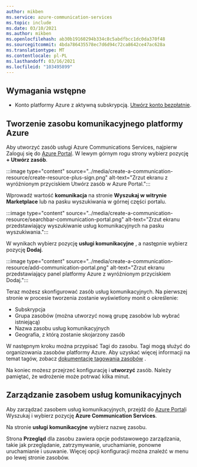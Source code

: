 ```yaml
---
author: mikben
ms.service: azure-communication-services
ms.topic: include
ms.date: 03/10/2021
ms.author: mikben
ms.openlocfilehash: ab30b19160294b334c8c5abdfbcc1dc0da370f48
ms.sourcegitcommit: 4bda786435578ec7d6d94c72ca8642ce47ac628a
ms.translationtype: MT
ms.contentlocale: pl-PL
ms.lasthandoff: 03/16/2021
ms.locfileid: "103495899"
---
```

## <a name="prerequisites"></a>Wymagania wstępne

- Konto platformy Azure z aktywną subskrypcją. [Utwórz konto bezpłatnie](https://azure.microsoft.com/free/dotnet/).

## <a name="create-azure-communication-resource"></a>Tworzenie zasobu komunikacyjnego platformy Azure

Aby utworzyć zasób usługi Azure Communications Services, najpierw Zaloguj się do [Azure Portal](https://portal.azure.com). W lewym górnym rogu strony wybierz pozycję **+ Utwórz zasób**. 

:::image type="content" source="../media/create-a-communication-resource/create-resource-plus-sign.png" alt-text="Zrzut ekranu z wyróżnionym przyciskiem Utwórz zasób w Azure Portal.":::

Wprowadź wartość **komunikacja** na stronie **Wyszukaj w witrynie Marketplace** lub na pasku wyszukiwania w górnej części portalu.

:::image type="content" source="../media/create-a-communication-resource/searchbar-communication-portal.png" alt-text="Zrzut ekranu przedstawiający wyszukiwanie usług komunikacyjnych na pasku wyszukiwania.":::

W wynikach wybierz pozycję **usługi komunikacyjne** , a następnie wybierz pozycję **Dodaj**.

:::image type="content" source="../media/create-a-communication-resource/add-communication-portal.png" alt-text="Zrzut ekranu przedstawiający panel platformy Azure z wyróżnionym przyciskiem Dodaj.":::

Teraz możesz skonfigurować zasób usług komunikacyjnych. Na pierwszej stronie w procesie tworzenia zostanie wyświetlony monit o określenie:

* Subskrypcja
* Grupa zasobów (można utworzyć nową grupę zasobów lub wybrać istniejącą)
* Nazwa zasobu usług komunikacyjnych
* Geografia, z którą zostanie skojarzony zasób

W następnym kroku można przypisać Tagi do zasobu. Tagi mogą służyć do organizowania zasobów platformy Azure. Aby uzyskać więcej informacji na temat tagów, zobacz [dokumentację tagowania zasobów](../../../azure-resource-manager/management/tag-resources.md) .

Na koniec możesz przejrzeć konfigurację i **utworzyć** zasób. Należy pamiętać, że wdrożenie może potrwać kilka minut.

## <a name="manage-your-communication-services-resource"></a>Zarządzanie zasobem usług komunikacyjnych

Aby zarządzać zasobem usług komunikacyjnych, przejdź do [Azure Portal](https://portal.azure.com)i Wyszukaj i wybierz pozycję **Azure Communication Services**.

Na stronie **usługi komunikacyjne** wybierz nazwę zasobu.

Strona **Przegląd** dla zasobu zawiera opcje podstawowego zarządzania, takie jak przeglądanie, zatrzymywanie, uruchamianie, ponowne uruchamianie i usuwanie. Więcej opcji konfiguracji można znaleźć w menu po lewej stronie zasobów.